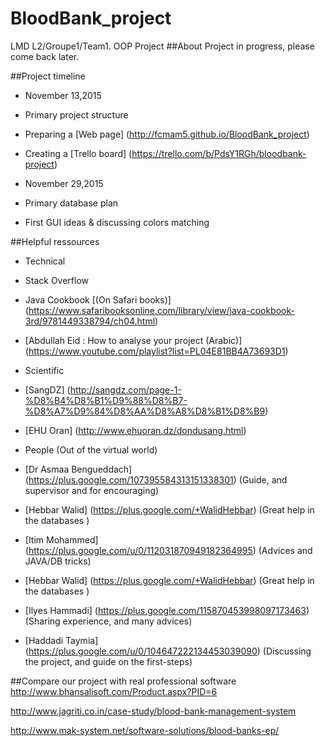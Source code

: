 # BloodBank_project
LMD L2/Groupe1/Team1. OOP Project
##About
Project in progress, please come back later.

##Project timeline
* November 13,2015
 * Primary project structure

 * Preparing a [Web page] (http://fcmam5.github.io/BloodBank_project)

 * Creating a [Trello board] (https://trello.com/b/PdsY1RGh/bloodbank-project)

* November 29,2015
 * Primary database plan
 * First GUI ideas & discussing colors matching

##Helpful ressources
* Technical
 * Stack Overflow
 * Java Cookbook [(On Safari books)] (https://www.safaribooksonline.com/library/view/java-cookbook-3rd/9781449338794/ch04.html)
 * [Abdullah Eid : How to analyse your project (Arabic)] (https://www.youtube.com/playlist?list=PL04E81BB4A73693D1)

* Scientific
 * [SangDZ] (http://sangdz.com/page-1-%D8%B4%D8%B1%D9%88%D8%B7-%D8%A7%D9%84%D8%AA%D8%A8%D8%B1%D8%B9)
 * [EHU Oran] (http://www.ehuoran.dz/dondusang.html)

* People (Out of the virtual world)
 * [Dr Asmaa Bengueddach] (https://plus.google.com/107395584313151338301) (Guide, and supervisor and for encouraging)
 * [Hebbar Walid] (https://plus.google.com/+WalidHebbar) (Great help in the databases )
 * [Itim Mohammed] (https://plus.google.com/u/0/112031870949182364995) (Advices and JAVA/DB tricks)
 * [Hebbar Walid] (https://plus.google.com/+WalidHebbar) (Great help in the databases )
 * [Ilyes Hammadi] (https://plus.google.com/115870453998097173463) (Sharing experience, and many advices)
 * [Haddadi Taymia] (https://plus.google.com/u/0/104647222134453039090) (Discussing the project, and guide on the first-steps)

##Compare our project with real professional software
http://www.bhansalisoft.com/Product.aspx?PID=6

http://www.jagriti.co.in/case-study/blood-bank-management-system

http://www.mak-system.net/software-solutions/blood-banks-ep/
